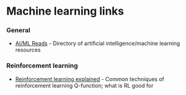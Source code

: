 # Machine learning links 

### General

* [AI/ML Reads](http://aireads.top) - Directory of artificial intelligence/machine learning resources

### Reinforcement learning 

* [Reinforcement learning explained](https://www.oreilly.com/ideas/reinforcement-learning-explained) - Common techniques of reinforcement learning
Q-function; what is RL good for
